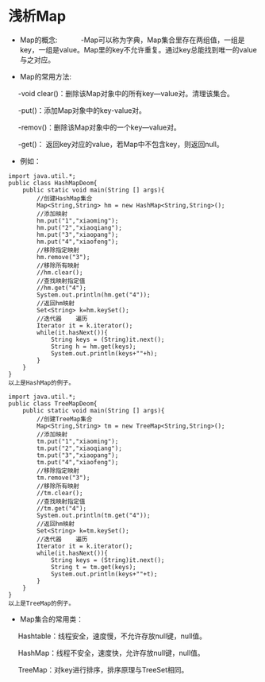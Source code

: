 # 浅析Map
* Map的概念:
      
      -Map可以称为字典，Map集合里存在两组值，一组是key，一组是value。Map里的key不允许重复。通过key总能找到唯一的value与之对应。
      
* Map的常用方法:
      
      -void clear()：删除该Map对象中的所有key—value对。清理该集合。
      
      -put()：添加Map对象中的key-value对。
      
      -remov()：删除该Map对象中的一个key—value对。
      
      -get()： 返回key对应的value，若Map中不包含key，则返回null。

* 例如：
```
import java.util.*;
public class HashMapDeom{
	public static void main(String [] args){
		//创建HashMap集合
		Map<String,String> hm = new HashMap<String,String>();
		//添加映射
		hm.put("1","xiaoming");
		hm.put("2","xiaoqiang");
		hm.put("3","xiaopang");
		hm.put("4","xiaofeng");
		//移除指定映射
		hm.remove("3");
		//移除所有映射
		//hm.clear();
		//查找映射指定值
		//hm.get("4");
		System.out.println(hm.get("4"));
		//返回hm映射
		Set<String> k=hm.keySet();
		//迭代器    遍历
		Iterator it = k.iterator();
		while(it.hasNext()){
			String keys = (String)it.next();
			String h = hm.get(keys);
			System.out.println(keys+""+h);
		}
	}
}
以上是HashMap的例子。
```
```
import java.util.*;
public class TreeMapDeom{
	public static void main(String [] args){
		//创建TreeMap集合
		Map<String,String> tm = new TreeMap<String,String>();
		//添加映射
		tm.put("1","xiaoming");
		tm.put("2","xiaoqiang");
		tm.put("3","xiaopang");
		tm.put("4","xiaofeng");
		//移除指定映射
		tm.remove("3");
		//移除所有映射
		//tm.clear();
		//查找映射指定值
		//tm.get("4");
		System.out.println(tm.get("4"));
		//返回hm映射
		Set<String> k=tm.keySet();
		//迭代器    遍历
		Iterator it = k.iterator();
		while(it.hasNext()){
			String keys = (String)it.next();
			String t = tm.get(keys);
			System.out.println(keys+""+t);
		}
	}
}
以上是TreeMap的例子。
```
* Map集合的常用类：

      Hashtable：线程安全，速度慢，不允许存放null键，null值。
      
      HashMap：线程不安全，速度快，允许存放null键，null值。
      
      TreeMap：对key进行排序，排序原理与TreeSet相同。












